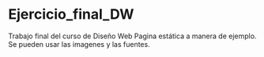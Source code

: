 # Ejercicio_final_DW
Trabajo final del curso de Diseño Web
Pagina estática a manera de ejemplo. Se pueden usar las imagenes y las fuentes.
